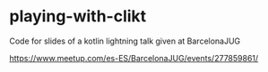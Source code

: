 # playing-with-clikt
Code for slides of a kotlin lightning talk given at BarcelonaJUG

https://www.meetup.com/es-ES/BarcelonaJUG/events/277859861/
